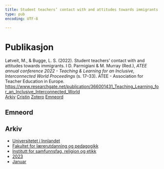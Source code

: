 ```yaml
---
title: Student teachers’ contact with and attitudes towards immigrants
type: pub
encoding: UTF-8

---
```

<h1>Publikasjon</h1>
<article id="csl-bib-container-G7RM3VZR" class="csl-bib-container">
  <div class="csl-bib-body"> <div class="csl-entry">Løtveit, M., &#38; Bugge, L. S. (2022). Student teachers’ contact with and attitudes towards immigrants. I D. Parmigiani &#38; M. Murray (Red.), <i>ATEE annual conference 2022 - Teaching &#38; Learning for an Inclusive, Interconnected World Proceedings</i> (s. 17–33). ATEE - Association for Teacher Education in Europe. <a href="https://www.researchgate.net/publication/366001431_Teaching_Learning_for_an_Inclusive_Interconnected_World">https://www.researchgate.net/publication/366001431_Teaching_Learning_for_an_Inclusive_Interconnected_World</a></div> </div>
  <div class="csl-bib-buttons">
    <a href="#taxonomy-article-G7RM3VZR" alt="archive" class="csl-bib-button">Arkiv</a>
    <a href="https://app.cristin.no/results/show.jsf?id=2107724" alt="Cristin" class="csl-bib-button">Cristin</a>
    <a href="http://zotero.org/groups/5881554/items/G7RM3VZR" alt="Zotero" class="csl-bib-button">Zotero</a>
    <a href="#keywords-article-G7RM3VZR" alt="keywords" class="csl-bib-button">Emneord</a>
  </div>
  <div id="csl-bib-meta-container-G7RM3VZR"></div>
</article>
<div id="csl-bib-meta-G7RM3VZR" class="csl-bib-meta">
  <article id="keywords-article-G7RM3VZR" class="keywords-article">
    <h1>Emneord</h1>
    
  </article>
  <article id="taxonomy-article-G7RM3VZR" class="taxonomy-article">
    <h1>Arkiv</h1>
    <ul>
      <li>
        <a href="/nn/archive/?key=3DCRN523">Universitetet i Innlandet</a>
      </li>
      <li>
        <a href="/nn/archive/?key=WYNZA47F">Fakultet for lærerutdanning og pedagogikk</a>
      </li>
      <li>
        <a href="/nn/archive/?key=XY7UYWKQ">Institutt for samfunnsfag, religion og etikk</a>
      </li>
      <li>
        <a href="/nn/archive/?key=A558FPGR">2023</a>
      </li>
      <li>
        <a href="/nn/archive/?key=XF9ANEPF">Januar</a>
      </li>
    </ul>
  </article>
</div>
